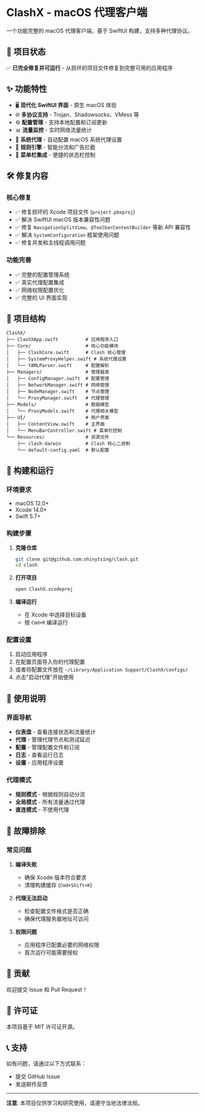 # ClashX - macOS 代理客户端

一个功能完整的 macOS 代理客户端，基于 SwiftUI 构建，支持多种代理协议。

## 🎉 项目状态

✅ **已完全修复并可运行** - 从损坏的项目文件修复到完整可用的应用程序

## ✨ 功能特性

- 🖥️ **现代化 SwiftUI 界面** - 原生 macOS 体验
- 🌐 **多协议支持** - Trojan、Shadowsocks、VMess 等
- ⚙️ **配置管理** - 支持本地配置和订阅更新
- 📊 **流量监控** - 实时网络流量统计
- 🔧 **系统代理** - 自动配置 macOS 系统代理设置
- 🎯 **规则引擎** - 智能分流和广告拦截
- 📱 **菜单栏集成** - 便捷的状态栏控制

## 🛠️ 修复内容

### 核心修复
- ✅ 修复损坏的 Xcode 项目文件 (`project.pbxproj`)
- ✅ 解决 SwiftUI macOS 版本兼容性问题
- ✅ 修复 `NavigationSplitView`、`@ToolbarContentBuilder` 等新 API 兼容性
- ✅ 解决 `SystemConfiguration` 框架使用问题
- ✅ 修复并发和主线程调用问题

### 功能完善
- ✅ 完整的配置管理系统
- ✅ 真实代理配置集成
- ✅ 网络权限配置优化
- ✅ 完整的 UI 界面实现

## 📁 项目结构

```
ClashX/
├── ClashXApp.swift          # 应用程序入口
├── Core/                    # 核心功能模块
│   ├── ClashCore.swift      # Clash 核心管理
│   ├── SystemProxyHelper.swift # 系统代理设置
│   └── YAMLParser.swift     # 配置解析
├── Managers/                # 管理器类
│   ├── ConfigManager.swift  # 配置管理
│   ├── NetworkManager.swift # 网络管理
│   ├── NodeManager.swift    # 节点管理
│   └── ProxyManager.swift   # 代理管理
├── Models/                  # 数据模型
│   └── ProxyModels.swift    # 代理相关模型
├── UI/                      # 用户界面
│   ├── ContentView.swift    # 主界面
│   └── MenuBarController.swift # 菜单栏控制
└── Resources/               # 资源文件
    ├── clash-darwin         # Clash 核心二进制
    └── default-config.yaml  # 默认配置
```

## 🚀 构建和运行

### 环境要求
- macOS 12.0+
- Xcode 14.0+
- Swift 5.7+

### 构建步骤

1. **克隆仓库**
   ```bash
   git clone git@github.com:shinytsing/clash.git
   cd clash
   ```

2. **打开项目**
   ```bash
   open ClashX.xcodeproj
   ```

3. **编译运行**
   - 在 Xcode 中选择目标设备
   - 按 `Cmd+R` 编译运行

### 配置设置

1. 启动应用程序
2. 在配置页面导入你的代理配置
3. 或者将配置文件放在 `~/Library/Application Support/ClashX/configs/`
4. 点击"启动代理"开始使用

## 📖 使用说明

### 界面导航
- **仪表盘** - 查看连接状态和流量统计
- **代理** - 管理代理节点和测试延迟
- **配置** - 管理配置文件和订阅
- **日志** - 查看运行日志
- **设置** - 应用程序设置

### 代理模式
- **规则模式** - 根据规则自动分流
- **全局模式** - 所有流量通过代理
- **直连模式** - 不使用代理

## 🔧 故障排除

### 常见问题

1. **编译失败**
   - 确保 Xcode 版本符合要求
   - 清理构建缓存 (`Cmd+Shift+K`)

2. **代理无法启动**
   - 检查配置文件格式是否正确
   - 确保代理服务器地址可访问

3. **权限问题**
   - 应用程序已配置必要的网络权限
   - 首次运行可能需要授权

## 🤝 贡献

欢迎提交 Issue 和 Pull Request！

## 📄 许可证

本项目基于 MIT 许可证开源。

## 📞 支持

如有问题，请通过以下方式联系：
- 提交 GitHub Issue
- 发送邮件反馈

---

**注意**: 本项目仅供学习和研究使用，请遵守当地法律法规。